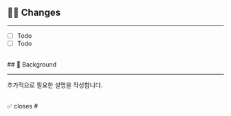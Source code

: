 ## 🏋🏻 Changes

---

- [ ] Todo
- [ ] Todo

<br>
## 🎒 Background

---

추가적으로 필요한 설명을 작성합니다.

<br>
✅ closes #
